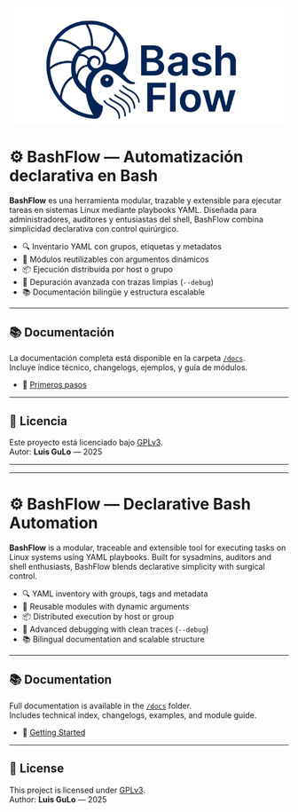 ![Logo BashFlow](./bashflow-logo.png)

# ⚙️ BashFlow — Automatización declarativa en Bash

**BashFlow** es una herramienta modular, trazable y extensible para ejecutar tareas en sistemas Linux mediante playbooks YAML. Diseñada para administradores, auditores y entusiastas del shell, BashFlow combina simplicidad declarativa con control quirúrgico.

- 🔍 Inventario YAML con grupos, etiquetas y metadatos
- 🧩 Módulos reutilizables con argumentos dinámicos
- 📦 Ejecución distribuida por host o grupo
- 🧠 Depuración avanzada con trazas limpias (`--debug`)
- 📚 Documentación bilingüe y estructura escalable

---

## 📚 Documentación

La documentación completa está disponible en la carpeta [`/docs`](docs).  
Incluye índice técnico, changelogs, ejemplos, y guía de módulos.

- 📖 [Primeros pasos](docs/getting_started.md)

---

## 📜 Licencia

Este proyecto está licenciado bajo [GPLv3](LICENSE).  
Autor: **Luis GuLo** — 2025

---

---

# ⚙️ BashFlow — Declarative Bash Automation

**BashFlow** is a modular, traceable and extensible tool for executing tasks on Linux systems using YAML playbooks. Built for sysadmins, auditors and shell enthusiasts, BashFlow blends declarative simplicity with surgical control.

- 🔍 YAML inventory with groups, tags and metadata
- 🧩 Reusable modules with dynamic arguments
- 📦 Distributed execution by host or group
- 🧠 Advanced debugging with clean traces (`--debug`)
- 📚 Bilingual documentation and scalable structure

---

## 📚 Documentation

Full documentation is available in the [`/docs`](docs) folder.  
Includes technical index, changelogs, examples, and module guide.

- 📖 [Getting Started](docs/getting_started.md)

---

## 📜 License

This project is licensed under [GPLv3](LICENSE).  
Author: **Luis GuLo** — 2025
